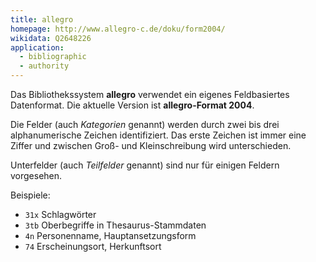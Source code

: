 ```yaml
---
title: allegro
homepage: http://www.allegro-c.de/doku/form2004/
wikidata: Q2648226
application:
  - bibliographic
  - authority
---
```


Das Bibliothekssystem **allegro** verwendet ein eigenes Feldbasiertes
Datenformat. Die aktuelle Version ist **allegro-Format 2004**.

Die Felder (auch *Kategorien* genannt) werden durch zwei bis drei
alphanumerische Zeichen identifiziert. Das erste Zeichen ist immer eine
Ziffer und zwischen Groß- und Kleinschreibung wird unterschieden. 

Unterfelder (auch *Teilfelder* genannt) sind nur für einigen Feldern
vorgesehen.

Beispiele:

* `31x` Schlagwörter
* `3tb` Oberbegriffe in Thesaurus-Stammdaten
* `4n` Personenname, Hauptansetzungsform
* `74` Erscheinungsort, Herkunftsort 

